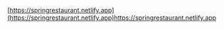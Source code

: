 [https://springrestaurant.netlify.app](https://springrestaurant.netlify.app)https://springrestaurant.netlify.app
